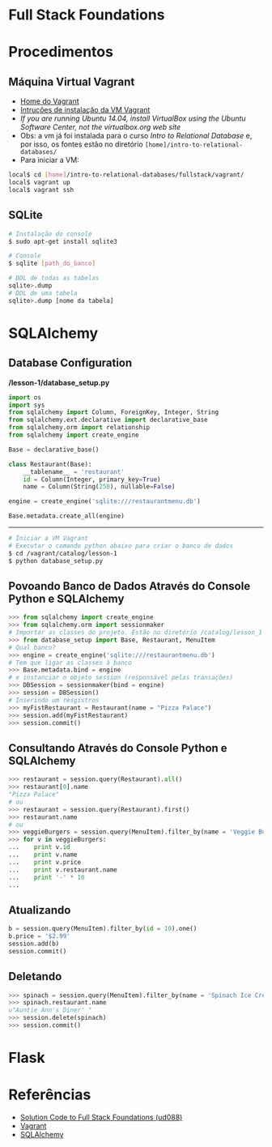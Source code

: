 # Full Stack Foundations

# Procedimentos

## Máquina Virtual Vagrant

* [Home do Vagrant](https://www.vagrantup.com/)
* [Intruções de instalação da VM Vagrant]( https://www.udacity.com/wiki/ud197/install-vagrant)
* _If you are running Ubuntu 14.04, install VirtualBox using the Ubuntu Software Center, not the virtualbox.org web site_
* Obs: a vm já foi instalada para o curso _Intro to Relational Database_ e, por isso, os fontes estão no diretório ```[home]/intro-to-relational-databases/```
* Para iniciar a VM:
```bash
local$ cd [home]/intro-to-relational-databases/fullstack/vagrant/
local$ vagrant up
local$ vagrant ssh
```

## SQLite
```bash
# Instalação do console
$ sudo apt-get install sqlite3

# Console
$ sqlite [path_do_banco]

# DDL de todas as tabelas
sqlite>.dump
# DDL de uma tabela
sqlite>.dump [nome da tabela]
```


# SQLAlchemy

## Database Configuration

__/lesson-1/database_setup.py__

```python
import os
import sys
from sqlalchemy import Column, ForeignKey, Integer, String
from sqlalchemy.ext.declarative import declarative_base
from sqlalchemy.orm import relationship
from sqlalchemy import create_engine

Base = declarative_base()

class Restaurant(Base):
    __tablename__ = 'restaurant'
    id = Column(Integer, primary_key=True)
    name = Column(String(250), nullable=False)

engine = create_engine('sqlite:///restaurantmenu.db')

Base.metadata.create_all(engine)
```
----------
```bash
# Iniciar a VM Vagrant  
# Executar o comando python abaixo para criar o banco de dados
$ cd /vagrant/catalog/lesson-1
$ python database_setup.py
```

## Povoando Banco de Dados Através do Console Python e SQLAlchemy

```python
>>> from sqlalchemy import create_engine
>>> from sqlalchemy.orm import sessionmaker
# Importar as classes do projeto. Estão no diretório /catalog/lesson_1
>>> from database_setup import Base, Restaurant, MenuItem
# Qual banco?
>>> engine = create_engine('sqlite:///restaurantmenu.db')
# Tem que ligar as classes à banco
>>> Base.metadata.bind = engine
# e instanciar o objeto session (responsável pelas transações)
>>> DBSession = sessionmaker(bind = engine)
>>> session = DBSession()
# Inserindo um resgistros
>>> myFistRestaurant = Restaurant(name = "Pizza Palace")
>>> session.add(myFistRestaurant)
>>> session.commit()
```

## Consultando Através do Console Python e SQLAlchemy
```python
>>> restaurant = session.query(Restaurant).all()
>>> restaurant[0].name
"Pizza Palace"
# ou
>>> restaurant = session.query(Restaurant).first()
>>> restaurant.name
# ou
>>> veggieBurgers = session.query(MenuItem).filter_by(name = 'Veggie Burger')
>>> for v in veggieBurgers:
...    print v.id
...    print v.name
...    print v.price
...    print v.restaurant.name
...    print '-' * 10
...
```
## Atualizando
```python
b = session.query(MenuItem).filter_by(id = 10).one()
b.price = '$2.99'
session.add(b)
session.commit()
```

## Deletando
```python
>>> spinach = session.query(MenuItem).filter_by(name = 'Spinach Ice Cream').one()
>>> spinach.restaurant.name
u"Auntie Ann's Diner' "
>>> session.delete(spinach)
>>> session.commit()
```

# Flask


# Referências
* [Solution Code to Full Stack Foundations (ud088)](https://github.com/lobrown/Full-Stack-Foundations)
* [Vagrant](https://www.vagrantup.com/)
* [SQLAlchemy](http://www.sqlalchemy.org/)
